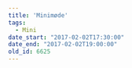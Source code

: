 ```yaml
---
title: 'Minimøde'
tags:
  - Mini
date_start: "2017-02-02T17:30:00"
date_end: "2017-02-02T19:00:00"
old_id: 6625
---
```

